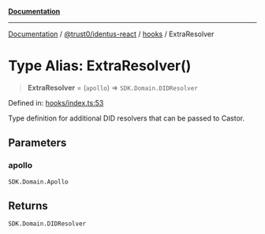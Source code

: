 [**Documentation**](../../../../README.md)

***

[Documentation](../../../../README.md) / [@trust0/identus-react](../../README.md) / [hooks](../README.md) / ExtraResolver

# Type Alias: ExtraResolver()

> **ExtraResolver** = (`apollo`) => `SDK.Domain.DIDResolver`

Defined in: [hooks/index.ts:53](https://github.com/trust0-project/identus/blob/3749e9a950934dc175049977b6cd44e590678417/packages/identus-react/src/hooks/index.ts#L53)

Type definition for additional DID resolvers that can be passed to Castor.

## Parameters

### apollo

`SDK.Domain.Apollo`

## Returns

`SDK.Domain.DIDResolver`
